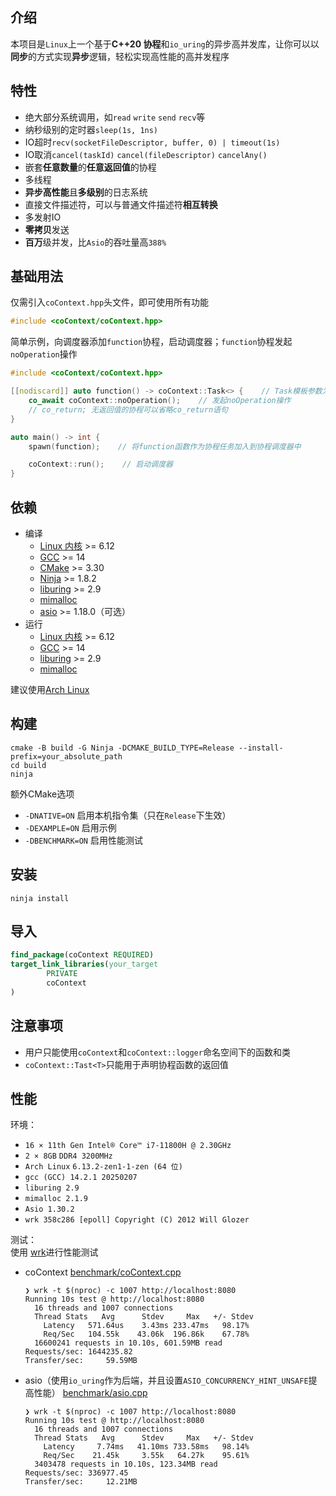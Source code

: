 ## 介绍

本项目是`Linux`上一个基于**C++20 协程**和`io_uring`的异步高并发库，让你可以以**同步**的方式实现**异步**逻辑，轻松实现高性能的高并发程序

## 特性

- 绝大部分系统调用，如`read` `write` `send` `recv`等
- 纳秒级别的定时器`sleep(1s, 1ns)`
- IO超时`recv(socketFileDescriptor, buffer, 0) | timeout(1s)`
- IO取消`cancel(taskId)` `cancel(fileDescriptor)` `cancelAny()`
- 嵌套**任意数量**的**任意返回值**的协程
- 多线程
- **异步高性能**且**多级别**的日志系统
- 直接文件描述符，可以与普通文件描述符**相互转换**
- 多发射IO
- **零拷贝**发送
- **百万**级并发，比`Asio`的吞吐量高`388%`

## 基础用法

仅需引入`coContext.hpp`头文件，即可使用所有功能

```c++
#include <coContext/coContext.hpp> 
```

简单示例，向调度器添加`function`协程，启动调度器；`function`协程发起`noOperation`操作

```c++
#include <coContext/coContext.hpp>

[[nodiscard]] auto function() -> coContext::Task<> {    // Task模板参数为<>，表示该协程不返回任何值
    co_await coContext::noOperation();    // 发起noOperation操作
    // co_return; 无返回值的协程可以省略co_return语句
}

auto main() -> int {
    spawn(function);    // 将function函数作为协程任务加入到协程调度器中

    coContext::run();    // 启动调度器
}
```

## 依赖

- 编译
    - [Linux 内核](https://www.kernel.org) >= 6.12
    - [GCC](https://gcc.gnu.org) >= 14
    - [CMake](https://cmake.org) >= 3.30
    - [Ninja](https://ninja-build.org) >= 1.8.2
    - [liburing](https://github.com/axboe/liburing) >= 2.9
    - [mimalloc](https://github.com/microsoft/mimalloc)
    - [asio](https://think-async.com/Asio) >= 1.18.0（可选）
- 运行
    - [Linux 内核](https://www.kernel.org) >= 6.12
    - [GCC](https://gcc.gnu.org) >= 14
    - [liburing](https://github.com/axboe/liburing) >= 2.9
    - [mimalloc](https://github.com/microsoft/mimalloc)

建议使用[Arch Linux](https://archlinux.org)

## 构建

```shell
cmake -B build -G Ninja -DCMAKE_BUILD_TYPE=Release --install-prefix=your_absolute_path
cd build
ninja
```

额外CMake选项

- `-DNATIVE=ON` 启用本机指令集（只在`Release`下生效）
- `-DEXAMPLE=ON` 启用示例
- `-DBENCHMARK=ON` 启用性能测试

## 安装

```shell
ninja install
```

## 导入

```cmake
find_package(coContext REQUIRED)
target_link_libraries(your_target
        PRIVATE
        coContext
)
```

## 注意事项

- 用户只能使用`coContext`和`coContext::logger`命名空间下的函数和类
- `coContext::Tast<T>`只能用于声明协程函数的返回值

## 性能

环境：

- `16 × 11th Gen Intel® Core™ i7-11800H @ 2.30GHz`
- `2 × 8GB` `DDR4 3200MHz`
- `Arch Linux` `6.13.2-zen1-1-zen (64 位)`
- `gcc (GCC) 14.2.1 20250207`
- `liburing 2.9`
- `mimalloc 2.1.9`
- `Asio 1.30.2`
- `wrk 358c286 [epoll] Copyright (C) 2012 Will Glozer`

测试：  
使用 [wrk](https://github.com/wg/wrk)进行性能测试

- coContext
  [benchmark/coContext.cpp](https://github.com/AomaYple/coContext/blob/main/benchmark/coContext.cpp)
  ```
  ❯ wrk -t $(nproc) -c 1007 http://localhost:8080
  Running 10s test @ http://localhost:8080
    16 threads and 1007 connections
    Thread Stats   Avg      Stdev     Max   +/- Stdev
      Latency   571.64us    3.43ms 233.47ms   98.17%
      Req/Sec   104.55k    43.06k  196.86k    67.78%
    16600241 requests in 10.10s, 601.59MB read
  Requests/sec: 1644235.82
  Transfer/sec:     59.59MB
  ```
- asio（使用`io_uring`作为后端，并且设置`ASIO_CONCURRENCY_HINT_UNSAFE`提高性能）
  [benchmark/asio.cpp](https://github.com/AomaYple/coContext/blob/main/benchmark/asio.cpp)
  ```
  ❯ wrk -t $(nproc) -c 1007 http://localhost:8080
  Running 10s test @ http://localhost:8080
    16 threads and 1007 connections
    Thread Stats   Avg      Stdev     Max   +/- Stdev
      Latency     7.74ms   41.10ms 733.58ms   98.14%
      Req/Sec    21.45k     3.55k   64.27k    95.61%
    3403478 requests in 10.10s, 123.34MB read
  Requests/sec: 336977.45
  Transfer/sec:     12.21MB
  ```
